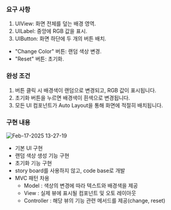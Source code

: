 ### 요구 사항
1. UIView: 화면 전체를 덮는 배경 영역.
2. UILabel: 중앙에 RGB 값을 표시.
3. UIButton: 화면 하단에 두 개의 버튼 배치.
- "Change Color" 버튼: 랜덤 색상 변경.
- "Reset" 버튼: 초기화.

### 완성 조건
1. 버튼 클릭 시 배경색이 랜덤으로 변경되고, RGB 값이 표시됩니다.
2. 초기화 버튼을 누르면 배경색이 흰색으로 변경됩니다.
3. 모든 UI 컴포넌트가 Auto Layout을 통해 화면에 적절히 배치됩니다.


### 구현 내용

![Feb-17-2025 13-27-19](https://github.com/user-attachments/assets/3edff192-d4f8-41b1-84f3-bda199f90e22)


- 기본 UI 구현
- 랜덤 색상 생성 기능 구현
- 초기화 기능 구현
- story board를 사용하지 않고, code base로 개발
- MVC 패턴 차용
  - Model : 색상의 변경에 따라 텍스트와 배경색을 제공
  - View : 실제 뷰에 표시될 컴포넌트 및 오토 레이아웃
  - Controller : 해당 뷰의 기능 관련 메서드를 제공(change, reset)


